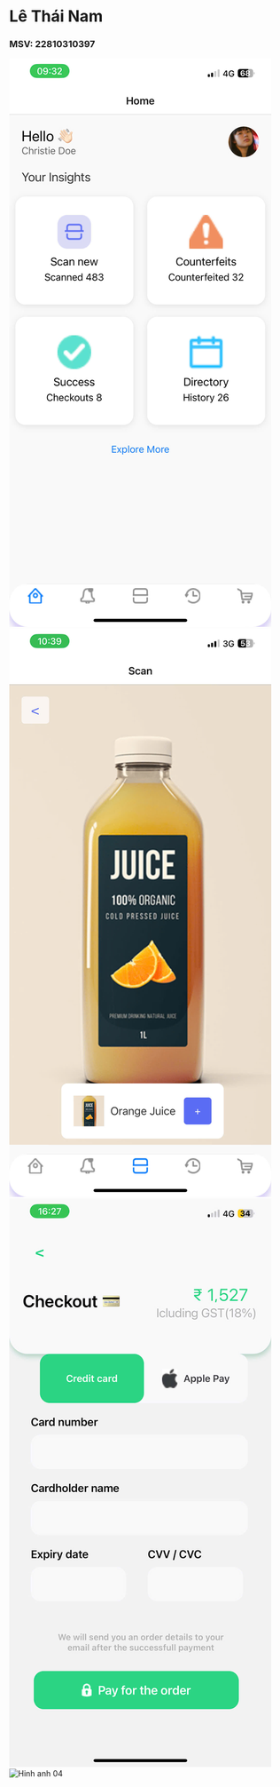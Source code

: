 # Lê Thái Nam
### MSV: 22810310397

![Hinh anh 01](homescreen.jpg)
![Hinh anh 02](scanscreen.jpg)
![Hinh anh 03](payment_screen.jpg)
![Hinh anh 04](success_creen.jpg)
